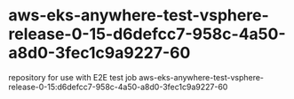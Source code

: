 # aws-eks-anywhere-test-vsphere-release-0-15-d6defcc7-958c-4a50-a8d0-3fec1c9a9227-60
repository for use with E2E test job aws-eks-anywhere-test-vsphere-release-0-15:d6defcc7-958c-4a50-a8d0-3fec1c9a9227-60
